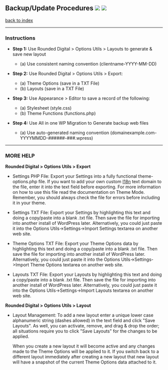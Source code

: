 ## Backup/Update Procedures ![](https://img.shields.io/badge/Uncode-1.7.4+-blue.svg) ![](https://img.shields.io/badge/Date-2017.12.12-brightgreen.svg)

[back to index](../README.md)

----

### Instructions

- **Step 1:** Use Rounded Digital > Options Utils > Layouts to generate & save new layout
  - (a) Use consistent naming convention (clientname-YYYY-MM-DD)


- **Step 2:** Use Rounded Digital > Options Utils > Export:
  - (a) Theme Options (save in a TXT File)
  - (b) Layouts (save in a TXT File)


- **Step 3:** Use Appearance > Editor to save a record of the following:
  - (a) Stylesheet (style.css)
  - (b) Theme Functions (functions.php)


- **Step 4:** Use All in one WP Migration to Generate backup web files
  - (a) Use auto-generated naming convention (domainexample.com-YYYYMMDD-######-###.wpress)


----

### MORE HELP
**Rounded Digital > Options Utils > Export**

* Settings PHP File:
    Export your Settings into a fully functional theme-options.php file.
    If you want to add your own custom [I18n](https://codex.wordpress.org/I18n_for_WordPress_Developers) text domain to the file, enter it into the text field before exporting.
    For more information on how to use this file read the documentation on Theme Mode.
    Remember, you should always check the file for errors before including it in your theme.

* Settings TXT File:
    Export your Settings by highlighting this text and doing a copy/paste into a blank .txt file.
    Then save the file for importing into another install of WordPress later.
    Alternatively, you could just paste it into the Options Utils->Settings->Import Settings textarea on another web site.

* Theme Options TXT File:
    Export your Theme Options data by highlighting this text and doing a copy/paste into a blank .txt file.
    Then save the file for importing into another install of WordPress later.
    Alternatively, you could just paste it into the Options Utils->Settings->Import Theme Options textarea on another web site.

* Layouts TXT File:
    Export your Layouts by highlighting this text and doing a copy/paste into a blank .txt file.
    Then save the file for importing into another install of WordPress later.
    Alternatively, you could just paste it into the Options Utils->Settings->Import Layouts textarea on another web site.


**Rounded Digital > Options Utils > Layout**

* Layout Management:
    To add a new layout enter a unique lower case alphanumeric string (dashes allowed) in the text field and click "Save Layouts".
    As well, you can activate, remove, and drag & drop the order; all situations require you to click "Save Layouts" for the changes to be applied.

    When you create a new layout it will become active and any changes made to the Theme Options will be applied to it.
    If you switch back to a different layout immediately after creating a new layout that new layout will have a snapshot of the current Theme Options data attached to it.

